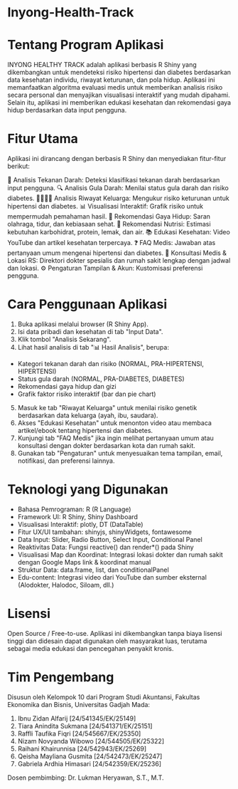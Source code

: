 # Inyong-Health-Track
# Tentang Program Aplikasi
INYONG HEALTHY TRACK adalah aplikasi berbasis R Shiny yang dikembangkan untuk mendeteksi risiko hipertensi dan diabetes berdasarkan data kesehatan individu, riwayat keturunan, dan pola hidup. Aplikasi ini memanfaatkan algoritma evaluasi medis untuk memberikan analisis risiko secara personal dan menyajikan visualisasi interaktif yang mudah dipahami. Selain itu, aplikasi ini memberikan edukasi kesehatan dan rekomendasi gaya hidup berdasarkan data input pengguna. 

# Fitur Utama 
Aplikasi ini dirancang dengan berbasis R Shiny dan menyediakan fitur-fitur berikut:

🔎 Analisis Tekanan Darah: Deteksi klasifikasi tekanan darah berdasarkan input pengguna.
🔍 Analisis Gula Darah: Menilai status gula darah dan risiko diabetes.
👨‍👩‍👧‍👦 Analisis Riwayat Keluarga: Mengukur risiko keturunan untuk hipertensi dan diabetes.
📊 Visualisasi Interaktif: Grafik risiko untuk mempermudah pemahaman hasil.
🧘 Rekomendasi Gaya Hidup: Saran olahraga, tidur, dan kebiasaan sehat.
🥗 Rekomendasi Nutrisi: Estimasi kebutuhan karbohidrat, protein, lemak, dan air.
📚 Edukasi Kesehatan: Video YouTube dan artikel kesehatan terpercaya.
❓ FAQ Medis: Jawaban atas pertanyaan umum mengenai hipertensi dan diabetes.
🏥 Konsultasi Medis & Lokasi RS: Direktori dokter spesialis dan rumah sakit lengkap dengan jadwal dan lokasi.
⚙️ Pengaturan Tampilan & Akun: Kustomisasi preferensi pengguna.

# Cara Penggunaan Aplikasi
1. Buka aplikasi melalui browser (R Shiny App).
2. Isi data pribadi dan kesehatan di tab "Input Data".
3. Klik tombol "Analisis Sekarang".
4. Lihat hasil analisis di tab "📊 Hasil Analisis", berupa:
- Kategori tekanan darah dan risiko (NORMAL, PRA-HIPERTENSI, HIPERTENSI)
- Status gula darah (NORMAL, PRA-DIABETES, DIABETES)
- Rekomendasi gaya hidup dan gizi
- Grafik faktor risiko interaktif (bar dan pie chart)
5. Masuk ke tab "Riwayat Keluarga" untuk menilai risiko genetik berdasarkan data keluarga (ayah, ibu, saudara).
6. Akses "Edukasi Kesehatan" untuk menonton video atau membaca artikel/ebook tentang hipertensi dan diabetes.
7. Kunjungi tab "FAQ Medis" jika ingin melihat pertanyaan umum atau konsultasi dengan dokter berdasarkan kota dan rumah sakit.
8. Gunakan tab "Pengaturan" untuk menyesuaikan tema tampilan, email, notifikasi, dan preferensi lainnya.

# Teknologi yang Digunakan 
- Bahasa Pemrograman: R (R Language)
- Framework UI: R Shiny, Shiny Dashboard
- Visualisasi Interaktif: plotly, DT (DataTable)
- Fitur UX/UI tambahan: shinyjs, shinyWidgets, fontawesome
- Data Input: Slider, Radio Button, Select Input, Conditional Panel
- Reaktivitas Data: Fungsi reactive() dan render*() pada Shiny
- Visualisasi Map dan Koordinat: Integrasi lokasi dokter dan rumah sakit dengan Google Maps link & koordinat manual
- Struktur Data: data.frame, list, dan conditionalPanel
- Edu-content: Integrasi video dari YouTube dan sumber eksternal (Alodokter, Halodoc, Siloam, dll.)

# Lisensi
Open Source / Free-to-use.
Aplikasi ini dikembangkan tanpa biaya lisensi tinggi dan didesain dapat digunakan oleh masyarakat luas, terutama sebagai media edukasi dan pencegahan penyakit kronis. 

# Tim Pengembang
Disusun oleh Kelompok 10 dari Program Studi Akuntansi, Fakultas Ekonomika dan Bisnis, Universitas Gadjah Mada:

1. Ibnu Zidan Alfarij [24/541345/EK/25149]
2. Tiara Anindita Sukmana [24/541371/EK/25151]
3. Raffli Taufika Fiqri [24/545667/EK/25350]
4. Nizam Novyanda Wibowo [24/544505/EK/25322]
5. Raihani Khairunnisa [24/542943/EK/25269]
6. Qeisha Mayliana Gusmita [24/542473/EK/25247]
7. Gabriela Ardhia Himasari [24/542359/EK/25236]

Dosen pembimbing:
Dr. Lukman Heryawan, S.T., M.T.
